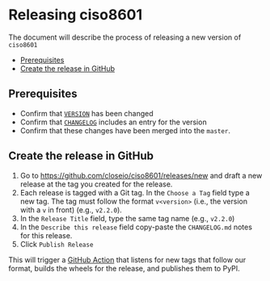 # Releasing ciso8601 <!-- omit in toc -->

The document will describe the process of releasing a new version of `ciso8601`

<!-- Generated with "Markdown All in One" extension for Visual Studio Code -->
- [Prerequisites](#prerequisites)
- [Create the release in GitHub](#create-the-release-in-github)

## Prerequisites

* Confirm that [`VERSION`](setup.py) has been changed
* Confirm that [`CHANGELOG`](CHANGELOG.md) includes an entry for the version
* Confirm that these changes have been merged into the `master`.
## Create the release in GitHub

1. Go to https://github.com/closeio/ciso8601/releases/new and draft a new release at the tag you created for the release.
2. Each release is tagged with a Git tag. In the `Choose a Tag` field type a new tag. The tag must follow the format `v<version>` (i.e., the version with a `v` in front) (e.g., `v2.2.0`).
3. In the `Release Title` field, type the same tag name (e.g., `v2.2.0`)
4. In the `Describe this release` field copy-paste the `CHANGELOG.md` notes for this release.
5. Click `Publish Release`

This will trigger a [GitHub Action](.github/workflows/build-wheels.yml) that listens for new tags that follow our format, builds the wheels for the release, and publishes them to PyPI.